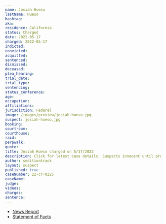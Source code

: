 ```yaml
---
name: Josiah Hueso
lastName: Hueso
hashtag:
aka:
residence: California
status: Charged
date: 2022-05-17
charged: 2022-05-17
indicted:
convicted:
acquitted:
sentenced:
dismissed:
deceased:
plea_hearing:
trial_date:
trial_type:
sentencing:
status_conference:
age:
occupation:
affiliations:
jurisdiction: Federal
image: /images/preview/josiah-hueso.jpg
suspect: josiah-hueso.jpg
booking:
courtroom:
courthouse:
raid:
perpwalk:
quote:
title: Josiah Hueso charged on 5/17/2022
description: Click for latest case details. Suspects innocent until proven guilty.
author: seditiontrack
layout: suspect
published: true
caseNumber: 22-cr-0225
caseName:
judge:
videos:
charges:
sentence:
---
```

- [News Report](https://www.sandiegouniontribune.com/news/courts/story/2022-05-27/hueso-capitol-arrest)
- [Statement of Facts](https://www.justice.gov/usao-dc/case-multi-defendant/file/1509781/download)
